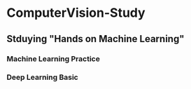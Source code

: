 # ComputerVision-Study
   
## Stduying "Hands on Machine Learning"

### Machine Learning Practice
### Deep Learning Basic
